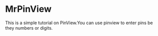 # MrPinView
 This is a simple tutorial on PinView.You can use pinview to enter pins be they numbers or digits.
